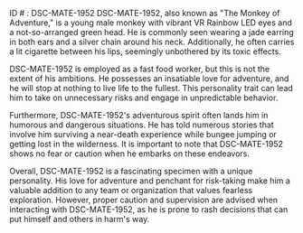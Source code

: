 ID # : DSC-MATE-1952
DSC-MATE-1952, also known as "The Monkey of Adventure," is a young male monkey with vibrant VR Rainbow LED eyes and a not-so-arranged green head. He is commonly seen wearing a jade earring in both ears and a silver chain around his neck. Additionally, he often carries a lit cigarette between his lips, seemingly unbothered by its toxic effects.

DSC-MATE-1952 is employed as a fast food worker, but this is not the extent of his ambitions. He possesses an insatiable love for adventure, and he will stop at nothing to live life to the fullest. This personality trait can lead him to take on unnecessary risks and engage in unpredictable behavior.

Furthermore, DSC-MATE-1952's adventurous spirit often lands him in humorous and dangerous situations. He has told numerous stories that involve him surviving a near-death experience while bungee jumping or getting lost in the wilderness. It is important to note that DSC-MATE-1952 shows no fear or caution when he embarks on these endeavors.

Overall, DSC-MATE-1952 is a fascinating specimen with a unique personality. His love for adventure and penchant for risk-taking make him a valuable addition to any team or organization that values fearless exploration. However, proper caution and supervision are advised when interacting with DSC-MATE-1952, as he is prone to rash decisions that can put himself and others in harm's way.